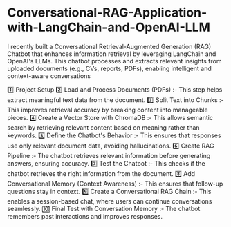 # Conversational-RAG-Application-with-LangChain-and-OpenAI-LLM
I recently built a Conversational Retrieval-Augmented Generation (RAG) Chatbot that enhances information retrieval by leveraging LangChain and OpenAI's LLMs. This chatbot processes and extracts relevant insights from uploaded documents (e.g., CVs, reports, PDFs), enabling intelligent and context-aware conversations

1️⃣ Project Setup
2️⃣ Load and Process Documents (PDFs) :- This step helps extract meaningful text data from the document.
3️⃣ Split Text into Chunks :- This improves retrieval accuracy by breaking content into manageable pieces.
4️⃣ Create a Vector Store with ChromaDB :- This allows semantic search by retrieving relevant content based on meaning rather than keywords.
5️⃣ Define the Chatbot's Behavior :- This ensures that responses use only relevant document data, avoiding hallucinations.
6️⃣ Create RAG Pipeline :- The chatbot retrieves relevant information before generating answers, ensuring accuracy.
7️⃣ Test the Chatbot :- This checks if the chatbot retrieves the right information from the document.
8️⃣ Add Conversational Memory (Context Awareness) :- This ensures that follow-up questions stay in context.
9️⃣ Create a Conversational RAG Chain :- This enables a session-based chat, where users can continue conversations seamlessly.
🔟 Final Test with Conversation Memory :- The chatbot remembers past interactions and improves responses.






